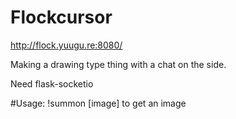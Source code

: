 Flockcursor
=========================
http://flock.yuugu.re:8080/

Making a drawing type thing with a chat on the side.

Need flask-socketio

#Usage:
!summon [image] to get an image
